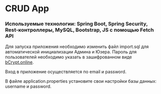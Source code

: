 <h1 align="left">CRUD App</h1> 
<h3 align="left">Используемые технологии: Spring Boot, Spring Security, Rest-контроллеры, MySQL, Bootstrap, JS c помощью Fetch API</h3>
<p align="left">Для запуска приложения необходимо изменить файл import.sql для автоматической инициализации Админа и Юзера. Пароль для пользователей необходимо указать в зашифрованном виде <a href="https://bcrypt.online")>bCrypt.online<a/>.</p>
<p align="left">Вход в приложение осуществляется по email и password.</p>
<p align="left">В файле application.properties установите свои настройки базы данных: username и password.</p>
